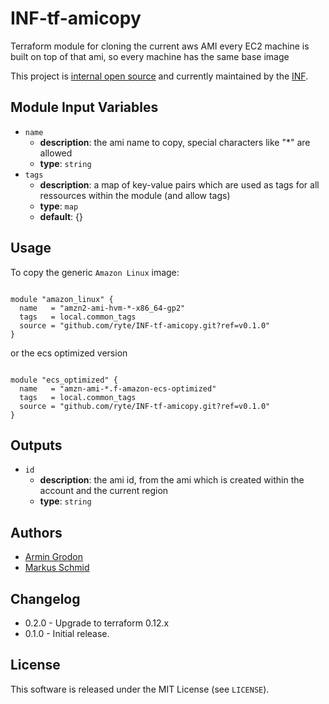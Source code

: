 # INF-tf-amicopy

Terraform module for cloning the current aws AMI
every EC2 machine is built on top of that ami, so every machine has the same base image


This project is [internal open source](https://en.wikipedia.org/wiki/Inner_source)
and currently maintained by the [INF](https://github.com/orgs/ryte/teams/inf).

## Module Input Variables

-  `name`
    -  __description__: the ami name to copy, special characters like "*" are allowed
    -  __type__: `string`
-  `tags`
    -  __description__: a map of key-value pairs which are used as tags for all ressources within the module (and allow tags)
    -  __type__: `map`
    -  __default__: {}

## Usage

To copy the generic `Amazon Linux` image:
```hcl

module "amazon_linux" {
  name   = "amzn2-ami-hvm-*-x86_64-gp2"
  tags   = local.common_tags
  source = "github.com/ryte/INF-tf-amicopy.git?ref=v0.1.0"
}
```
or the ecs optimized version

```hcl

module "ecs_optimized" {
  name   = "amzn-ami-*.f-amazon-ecs-optimized"
  tags   = local.common_tags
  source = "github.com/ryte/INF-tf-amicopy.git?ref=v0.1.0"
}
```

## Outputs

-  `id`
    -  __description__: the ami id, from the ami which is created within the account and the current region
    -  __type__: `string`

## Authors


- [Armin Grodon](https://github.com/x4121)
- [Markus Schmid](https://github.com/h0raz)

## Changelog

- 0.2.0 - Upgrade to terraform 0.12.x
- 0.1.0 - Initial release.

## License


This software is released under the MIT License (see `LICENSE`).
